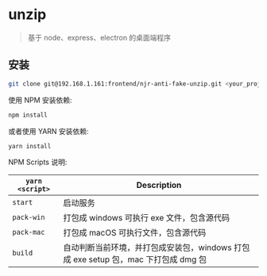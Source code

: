 # unzip

> 基于 node、express、electron 的桌面端程序

## 安装

```bash
git clone git@192.168.1.161:frontend/njr-anti-fake-unzip.git <your_project_name>
```

使用 NPM 安装依赖:

```bash
npm install
```

或者使用 YARN 安装依赖:

```bash
yarn install
```

NPM Scripts 说明:

| `yarn <script>` | Description                                                                        |
| --------------- | ---------------------------------------------------------------------------------- |
| `start`         | 启动服务                                                                           |
| `pack-win`      | 打包成 windows 可执行 exe 文件，包含源代码                                         |
| `pack-mac`      | 打包成 macOS 可执行文件，包含源代码                                                |
| `build`         | 自动判断当前环境，并打包成安装包，windows 打包成 exe setup 包，mac 下打包成 dmg 包 |
